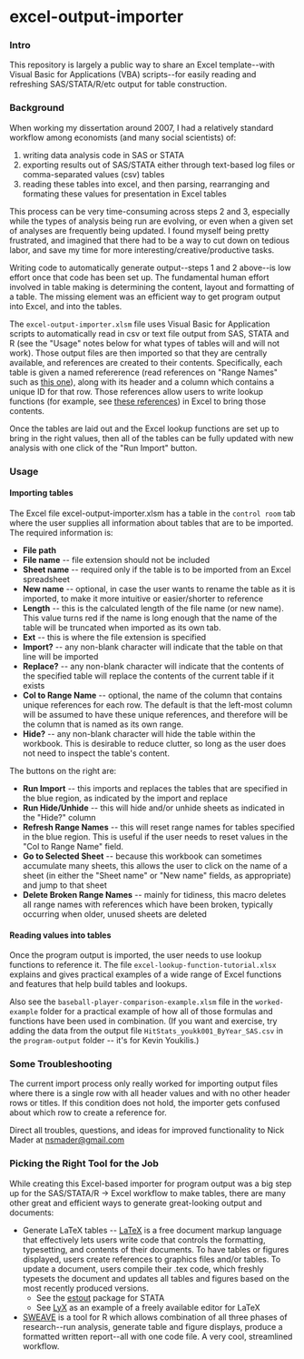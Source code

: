 excel-output-importer
=====================

### Intro

This repository is largely a public way to share an Excel template--with Visual Basic for Applications (VBA) scripts--for easily reading and refreshing SAS/STATA/R/etc output for table construction.

### Background

When working my dissertation around 2007, I had a relatively standard workflow among economists (and many social scientists) of:

1. writing data analysis code in SAS or STATA
2. exporting results out of SAS/STATA either through text-based log files or comma-separated values (csv) tables 
3. reading these tables into excel, and then parsing, rearranging and formating these values for presentation in Excel tables

This process can be very time-consuming across steps 2 and 3, especially while the types of analysis being run are evolving, or even when a given set of analyses are frequently being updated. I found myself being pretty frustrated, and imagined that there had to be a way to cut down on tedious labor, and save my time for more interesting/creative/productive tasks.

Writing code to automatically generate output--steps 1 and 2 above--is low effort once that code has been set up. The fundamental human effort involved in table making is determining the content, layout and formatting of a table. The missing element was an efficient way to get program output into Excel, and into the tables.

The `excel-output-importer.xlsm` file uses Visual Basic for Application scripts to automatically read in csv or text file output from SAS, STATA and R (see the "Usage" notes below for what types of tables will and will not work). Those output files are then imported so that they are centrally available, and references are created to their contents. Specifically, each table is given a named refererence (read references on "Range Names" such as [this one](http://spreadsheets.about.com/od/excel-2010-beginner-ecourse/ss/2010-12-01-excel-2010-basics-tutorial-ecourse-step6.htm)), along with its header and a column which contains a unique ID for that row. Those references allow users to write lookup functions (for example, see [these references](http://spreadsheets.about.com/od/excelslookupfunctions/)) in Excel to bring those contents.

Once the tables are laid out and the Excel lookup functions are set up to bring in the right values, then all of the tables can be fully updated with new analysis with one click of the "Run Import" button.

### Usage 

#### Importing tables

The Excel file excel-output-importer.xlsm has a table in the `control room` tab where the user supplies all information about tables that are to be imported. The required information is:

* **File path**
* **File name** -- file extension should not be included
* **Sheet name** -- required only if the table is to be imported from an Excel spreadsheet
* **New name** -- optional, in case the user wants to rename the table as it is imported, to make it more intuitive or easier/shorter to reference
* **Length** -- this is the calculated length of the file name (or new name). This value turns red if the name is long enough that the name of the table will be truncated when imported as its own tab.
* **Ext** -- this is where the file extension is specified
* **Import?** -- any non-blank character will indicate that the table on that line will be imported
* **Replace?** -- any non-blank character will indicate that the contents of the specified table will replace the contents of the current table if it exists
* **Col to Range Name** -- optional, the name of the column that contains unique references for each row. The default is that the left-most column will be assumed to have these unique references, and therefore will be the column that is named as its own range.
* **Hide?** -- any non-blank character will hide the table within the workbook. This is desirable to reduce clutter, so long as the user does not need to inspect the table's content.

The buttons on the right are:

* **Run Import** -- this imports and replaces the tables that are specified in the blue region, as indicated by the import and replace 
* **Run Hide/Unhide** -- this will hide and/or unhide sheets as indicated in the "Hide?" column
* **Refresh Range Names** -- this will reset range names for tables specified in the blue region. This is useful if the user needs to reset values in the "Col to Range Name" field.
* **Go to Selected Sheet** -- because this workbook can sometimes accumulate many sheets, this allows the user to click on the name of a sheet (in either the "Sheet name" or "New name" fields, as appropriate) and jump to that sheet
* **Delete Broken Range Names** -- mainly for tidiness, this macro deletes all range names with references which have been broken, typically occurring when older, unused sheets are deleted

#### Reading values into tables

Once the program output is imported, the user needs to use lookup functions to reference it. The file `excel-lookup-function-tutorial.xlsx` explains and gives practical examples of a wide range of Excel functions and features that help build tables and lookups.

Also see the `baseball-player-comparison-example.xlsm` file in the `worked-example` folder for a practical example of how all of those formulas and functions have been used in combination. (If you want and exercise, try adding the data from the output file `HitStats_youkk001_ByYear_SAS.csv` in the `program-output` folder -- it's for Kevin Youkilis.)


### Some Troubleshooting

The current import process only really worked for importing output files where there is a single row with all header values and with no other header rows or titles. If this condition does not hold, the importer gets confused about which row to create a reference for.

Direct all troubles, questions, and ideas for improved functionality to Nick Mader at nsmader@gmail.com


### Picking the Right Tool for the Job

While creating this Excel-based importer for program output was a big step up for the SAS/STATA/R -> Excel workflow to make tables, there are many other great and efficient ways to generate great-looking output and documents:

* Generate LaTeX tables -- [LaTeX](http://en.wikipedia.org/wiki/LaTeX) is a free document markup language that effectively lets users write code that controls the formatting, typesetting, and contents of their documents. To have tables or figures displayed, users create references to graphics files and/or tables. To update a document, users compile their .tex code, which freshly typesets the document and updates all tables and figures based on the most recently produced versions.
  * See the [estout](http://repec.org/bocode/e/estout/) package for STATA
  * See [LyX](http://www.lyx.org/) as an example of a freely available editor for LaTeX
* [SWEAVE](http://www.stat.uni-muenchen.de/~leisch/Sweave/) is a tool for R which allows combination of all three phases of research--run analysis, generate table and figure displays, produce a formatted written report--all with one code file. A very cool, streamlined workflow.

